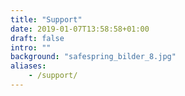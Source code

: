 ```yaml
---
title: "Support"
date: 2019-01-07T13:58:58+01:00
draft: false
intro: ""
background: "safespring_bilder_8.jpg"
aliases:
    - /support/
---
```

